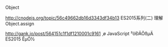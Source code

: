 
Object

http://cnodejs.org/topic/56c49662db16d3343df34b13  ES2015系列(二) 理解Object.assign 

http://gank.io/post/564151c1f1df1210001c9161 ¸ø JavaScript ³õÐÄÕßµÄ ES2015 ÊµÕ½

